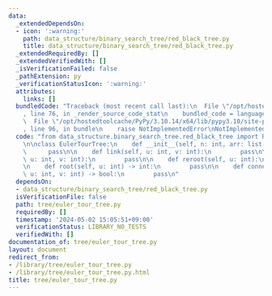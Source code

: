 ```yaml
---
data:
  _extendedDependsOn:
  - icon: ':warning:'
    path: data_structure/binary_search_tree/red_black_tree.py
    title: data_structure/binary_search_tree/red_black_tree.py
  _extendedRequiredBy: []
  _extendedVerifiedWith: []
  _isVerificationFailed: false
  _pathExtension: py
  _verificationStatusIcon: ':warning:'
  attributes:
    links: []
  bundledCode: "Traceback (most recent call last):\n  File \"/opt/hostedtoolcache/PyPy/3.10.14/x64/lib/pypy3.10/site-packages/onlinejudge_verify/documentation/build.py\"\
    , line 76, in _render_source_code_stat\n    bundled_code = language.bundle(\n\
    \  File \"/opt/hostedtoolcache/PyPy/3.10.14/x64/lib/pypy3.10/site-packages/onlinejudge_verify/languages/python.py\"\
    , line 96, in bundle\n    raise NotImplementedError\nNotImplementedError\n"
  code: "from data_structure.binary_search_tree.red_black_tree import RedBlackTree\n\
    \n\nclass EulerTourTree:\n    def __init__(self, n: int, arr: list[int]):\n  \
    \      pass\n\n    def link(self, u: int, v: int):\n        pass\n\n    def cut(self,\
    \ u: int, v: int):\n        pass\n\n    def reroot(self, u: int):\n        pass\n\
    \n    def root(self, u: int) -> int:\n        pass\n\n    def connected(self,\
    \ u: int, v: int) -> bool:\n        pass\n"
  dependsOn:
  - data_structure/binary_search_tree/red_black_tree.py
  isVerificationFile: false
  path: tree/euler_tour_tree.py
  requiredBy: []
  timestamp: '2024-05-02 15:05:51+09:00'
  verificationStatus: LIBRARY_NO_TESTS
  verifiedWith: []
documentation_of: tree/euler_tour_tree.py
layout: document
redirect_from:
- /library/tree/euler_tour_tree.py
- /library/tree/euler_tour_tree.py.html
title: tree/euler_tour_tree.py
---
```

